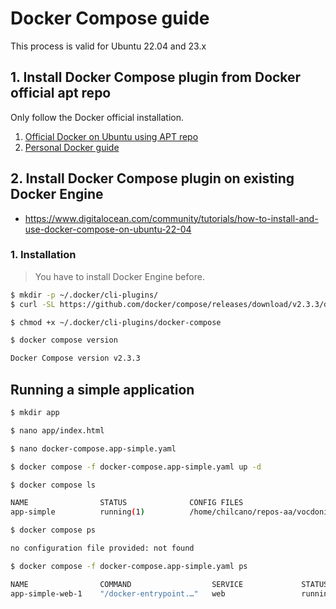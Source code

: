 # Docker Compose guide


This process is valid for Ubuntu 22.04 and 23.x

## 1. Install Docker Compose plugin from Docker official apt repo

Only follow the Docker official installation.

1. [Official Docker on Ubuntu using APT repo](https://docs.docker.com/engine/install/ubuntu/#install-using-the-repository)
2. [Personal Docker guide](docker_useful_commands.md)


## 2. Install Docker Compose plugin on existing Docker Engine

- https://www.digitalocean.com/community/tutorials/how-to-install-and-use-docker-compose-on-ubuntu-22-04


### 1. Installation

> You have to install Docker Engine before.

```sh
$ mkdir -p ~/.docker/cli-plugins/
$ curl -SL https://github.com/docker/compose/releases/download/v2.3.3/docker-compose-linux-x86_64 -o ~/.docker/cli-plugins/docker-compose

$ chmod +x ~/.docker/cli-plugins/docker-compose

$ docker compose version

Docker Compose version v2.3.3
```



## Running a simple application

```sh
$ mkdir app

$ nano app/index.html

$ nano docker-compose.app-simple.yaml

$ docker compose -f docker-compose.app-simple.yaml up -d

$ docker compose ls

NAME                STATUS              CONFIG FILES
app-simple          running(1)          /home/chilcano/repos-aa/vocdoni/vocdoni-infra/docs/ether-node/app-simple/docker-compose.app-simple.yaml

$ docker compose ps

no configuration file provided: not found

$ docker compose -f docker-compose.app-simple.yaml ps

NAME                COMMAND                  SERVICE             STATUS              PORTS
app-simple-web-1    "/docker-entrypoint.…"   web                 running             0.0.0.0:8181->80/tcp, :::8181->80/tcp

```